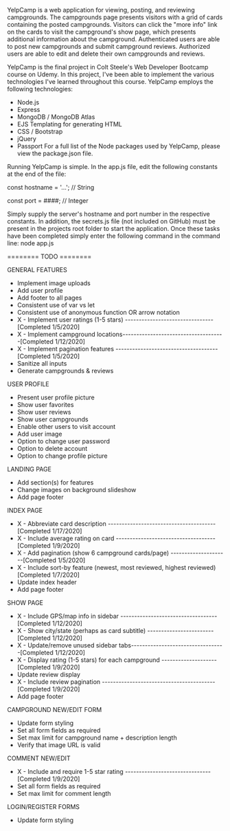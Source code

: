 YelpCamp is a web application for viewing, posting, and reviewing campgrounds. The campgrounds page presents visitors with a grid
of cards containing the posted campgrounds. Visitors can click the "more info" link on the cards to visit the campground's show page,
which presents additional information about the campground. Authenticated users are able to post new campgrounds and submit campground
reviews. Authorized users are able to edit and delete their own campgrounds and reviews.

YelpCamp is the final project in Colt Steele's Web Developer Bootcamp course on Udemy. In this project, I've been able to implement
the various technologies I've learned throughout this course. YelpCamp employs the following technologies:
  - Node.js
  - Express
  - MongoDB / MongoDB Atlas
  - EJS Templating for generating HTML
  - CSS / Bootstrap
  - jQuery
  - Passport
For a full list of the Node packages used by YelpCamp, please view the package.json file.

Running YelpCamp is simple. In the app.js file, edit the following constants at the end of the file:

  const hostname = '...'; // String
  
  const port = ####;      // Integer
  
Simply supply the server's hostname and port number in the respective constants. In addition, the secrets.js file (not included on GitHub)
must be present in the projects root folder to start the application. Once these tasks have been completed simply enter the following
command in the command line:
  node app.js
  
  
======== TODO ========

GENERAL FEATURES
- Implement image uploads
- Add user profile
- Add footer to all pages
- Consistent use of var vs let
- Consistent use of anonymous function OR arrow notation
- X - Implement user ratings (1-5 stars) --------------------------------[Completed 1/5/2020]
- X - Implement campground locations-------------------------------------[Completed 1/12/2020]
- X - Implement pagination features -------------------------------------[Completed 1/5/2020]
- Sanitize all inputs
- Generate campgrounds & reviews

USER PROFILE
- Present user profile picture
- Show user favorites
- Show user reviews
- Show user campgrounds
- Enable other users to visit account
- Add user image
- Option to change user password
- Option to delete account
- Option to change profile picture

LANDING PAGE
- Add section(s) for features
- Change images on background slideshow
- Add page footer

INDEX PAGE
- X - Abbreviate card description ---------------------------------------[Completed 1/17/2020]
- X - Include average rating on card ------------------------------------[Completed 1/9/2020]
- X - Add pagination (show 6 campground cards/page) ---------------------[Completed 1/5/2020]
- X - Include sort-by feature (newest, most reviewed, highest reviewed)  [Completed 1/7/2020]
- Update index header
- Add page footer

SHOW PAGE
- X - Include GPS/map info in sidebar -----------------------------------[Completed 1/12/2020]
- X - Show city/state (perhaps as card subtitle) ------------------------[Completed 1/12/2020]
- X - Update/remove unused sidebar tabs----------------------------------[Completed 1/12/2020]
- X - Display rating (1-5 stars) for each campground --------------------[Completed 1/9/2020]
- Update review display
- X - Include review pagination -----------------------------------------[Completed 1/9/2020]
- Add page footer
  
CAMPGROUND NEW/EDIT FORM
- Update form styling
- Set all form fields as required
- Set max limit for campground name + description length
- Verify that image URL is valid

COMMENT NEW/EDIT
- X - Include and require 1-5 star rating -------------------------------[Completed 1/9/2020]
- Set all form fields as required
- Set max limit for comment length
  
LOGIN/REGISTER FORMS
- Update form styling

